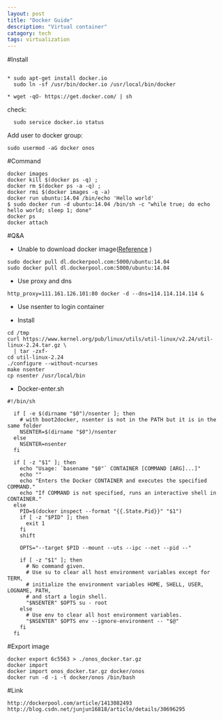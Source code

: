 ```yaml
---
layout: post
title: "Docker Guide"
description: "Virtual container"
catagory: tech
tags: virtualization
---
```


#Install

```Bash:

* sudo apt-get install docker.io  
  sudo ln -sf /usr/bin/docker.io /usr/local/bin/docker  

* wget -qO- https://get.docker.com/ | sh  

```
  check:

```Bash:
  sudo service docker.io status
```
  Add user to docker group:

```Bash:
sudo usermod -aG docker onos
```

#Command

```Bash:
docker images
docker kill $(docker ps -q) ; 
docker rm $(docker ps -a -q) ;   
docker rmi $(docker images -q -a) 
docker run ubuntu:14.04 /bin/echo 'Hello world'
$ sudo docker run -d ubuntu:14.04 /bin/sh -c "while true; do echo hello world; sleep 1; done"
docker ps 
docker attach
```

#Q&A

+ Unable to download docker image([Reference](http://dockerpool.com/article/1413082493) )

```Bash:
sudo docker pull dl.dockerpool.com:5000/ubuntu:14.04
sudo docker pull dl.dockerpool.com:5000/ubuntu:14.04
```



+ Use proxy and dns

```Bash:
http_proxy=111.161.126.101:80 docker -d --dns=114.114.114.114 &
```

+ Use nsenter to login container

 - Install 

```Bash:
cd /tmp
curl https://www.kernel.org/pub/linux/utils/util-linux/v2.24/util-linux-2.24.tar.gz \
  | tar -zxf-
cd util-linux-2.24
./configure --without-ncurses
make nsenter
cp nsenter /usr/local/bin
```

 - Docker-enter.sh
 
```Bash:
#!/bin/sh

  if [ -e $(dirname "$0")/nsenter ]; then
    # with boot2docker, nsenter is not in the PATH but it is in the same folder
    NSENTER=$(dirname "$0")/nsenter
  else
    NSENTER=nsenter
  fi

  if [ -z "$1" ]; then
    echo "Usage: `basename "$0"` CONTAINER [COMMAND [ARG]...]"
    echo ""
    echo "Enters the Docker CONTAINER and executes the specified COMMAND."
    echo "If COMMAND is not specified, runs an interactive shell in CONTAINER."
  else
    PID=$(docker inspect --format "{{.State.Pid}}" "$1")
    if [ -z "$PID" ]; then
      exit 1
    fi
    shift

    OPTS="--target $PID --mount --uts --ipc --net --pid --"

    if [ -z "$1" ]; then
      # No command given.
      # Use su to clear all host environment variables except for TERM,
      # initialize the environment variables HOME, SHELL, USER, LOGNAME, PATH,
      # and start a login shell.
      "$NSENTER" $OPTS su - root
    else
      # Use env to clear all host environment variables.
      "$NSENTER" $OPTS env --ignore-environment -- "$@"
    fi
  fi
```


#Export image

```Bash:
docker export 6c5563 > ./onos_docker.tar.gz
docker import 
docker import onos_docker.tar.gz docker/onos
docker run -d -i -t docker/onos /bin/bash
```
#Link

    http://dockerpool.com/article/1413082493
    http://blog.csdn.net/junjun16818/article/details/30696295


